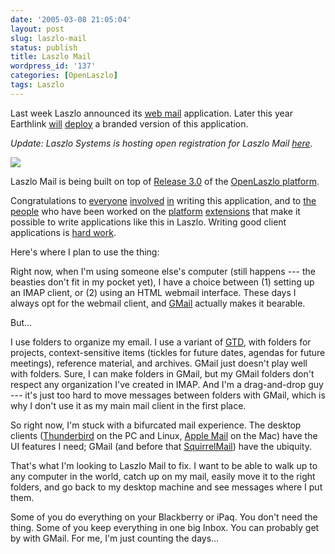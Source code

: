 ```yaml
---
date: '2005-03-08 21:05:04'
layout: post
slug: laszlo-mail
status: publish
title: Laszlo Mail
wordpress_id: '137'
categories: [OpenLaszlo]
tags: Laszlo
---
```


Last week Laszlo announced its [web mail](http://www.laszlosystems.com/products/modules/mail.php) application.  Later this year Earthlink [will](http://www.informationweek.com/story/showArticle.jhtml?articleID=60405148) [deploy](http://www.pcmag.com/article2/0,1759,1772371,00.asp) a branded version of this application.

*Update: Laszlo Systems is hosting open registration for Laszlo Mail [here](http://www.laszlomail.com).*

![](/images/2005/laszlo-mail.jpg)

Laszlo Mail is being built on top of [Release 3.0](http://openlaszlo.org/wiki/LPS_3.0) of the [OpenLaszlo platform](http://openlaszlo.org).

Congratulations to [everyone](http://www.ultrasaurus.com/) [involved](http://www.antisleep.com/) [in](http://www.donhopkins.com/) writing this application, and to [the](http://people.csail.mit.edu/people/hqm/) [people](http://pt.withy.org) who have been worked on the [platform](http://openlaszlo.org/wiki/Serverless_Deployment) [extensions](http://openlaszlo.org/wiki/Dynamic_Libraries) that make it possible to write applications like this in Laszlo.  Writing good client applications is [hard work](http://www.davidtemkin.com/mtarchive/000002.html).

Here's where I plan to use the thing:

Right now, when I'm using someone else's computer (still happens --- the beasties don't fit in my pocket yet), I have a choice between (1) setting up an IMAP client, or (2) using an HTML webmail interface.  These days I always opt for the webmail client, and [GMail](http://gmail.com) actually makes it bearable.

But...

I use folders to organize my email.  I use a variant of [GTD](http://www.davidco.com/), with folders for projects, context-sensitive items (tickles for future dates, agendas for future meetings), reference material, and archives.  GMail just doesn't play well with folders.  Sure, I can make folders in GMail, but my GMail folders don't respect any organization I've created in IMAP.  And I'm a drag-and-drop guy --- it's just too hard to move messages between folders with GMail, which is why I don't use it as my main mail client in the first place.

So right now, I'm stuck with a bifurcated mail experience.  The desktop clients ([Thunderbird](http://www.mozilla.org/projects/thunderbird/) on the PC and Linux, [Apple Mail](http://www.apple.com/macosx/features/mail/) on the Mac) have the UI features I need; GMail (and before that [SquirrelMail](http://www.squirrelmail.org/)) have the ubiquity.

That's what I'm looking to Laszlo Mail to fix.  I want to be able to walk up to any computer in the world, catch up on my mail, easily move it to the right folders, and go back to my desktop machine and see messages where I put them.

Some of you do everything on your Blackberry or iPaq.  You don't need the thing.  Some of you keep everything in one big Inbox.  You can probably get by with GMail.  For me, I'm just counting the days...
